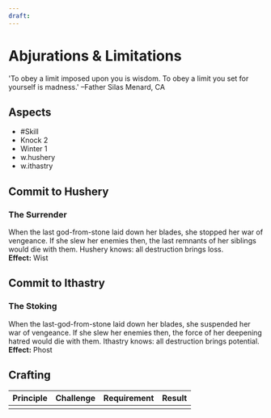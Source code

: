 ```yaml
---
draft:
---
```

# Abjurations & Limitations
'To obey a limit imposed upon you is wisdom. To obey a limit you set for yourself is madness.' –Father Silas Menard, CA
## Aspects
- #Skill
- Knock 2
- Winter 1
- w.hushery
- w.ithastry
## Commit to Hushery
### The Surrender
When the last god-from-stone laid down her blades, she stopped her war of vengeance. If she slew her enemies then, the last remnants of her siblings would die with them. Hushery knows: all destruction brings loss.<br>
**Effect:** Wist
## Commit to Ithastry
### The Stoking
When the last-god-from-stone laid down her blades, she suspended her war of vengeance. If she slew her enemies then, the force of her deepening hatred would die with them. Ithastry knows: all destruction brings potential.<br>
**Effect:** Phost

## Crafting
| Principle | Challenge | Requirement | Result |
| --------- | --------- | ----------- | ------ |
|           |           |             |        |
